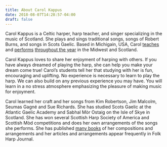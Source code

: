 ```yaml
---
title: About Carol Kappus
date: 2018-08-07T14:28:57-04:00
draft: false
---
```


<p class="lead">Carol Kappus is a Celtic harper, harp teacher, and singer specializing in the music of Scotland.  She plays and sings traditional songs, songs of Robert Burns, and songs in Scots Gaelic. Based in Michigain, USA, Carol <a href="/lessons">teaches</a> and <a href="/performance">performs</a> <a href="/calendar">throughout the year</a> in the Midwest and Scotland.</p>

<div class="row">
<div class="col-md-6">
<p>Carol Kappus loves to share her enjoyment of harping with others. If you have always dreamed of playing the harp, she can help you make your dream come true! Carol’s students tell her that studying with her is fun, encouraging and uplifting. No experience is necessary to learn to play the harp. We can also build on any previous experience you may have. You will learn in a no stress atmosphere emphasizing the pleasure of making music for enjoyment.</p>
</div>

<div class="col-md-6">
<p>Carol learned her craft and her songs from Kim Robertson, Jim Malcolm, Seumas Gagné and Sue Richards. She has studied Scots Gaelic at the Atlantic Gaelic Academy and Sabhal Mòr Ostaig on the Isle of Skye in Scotland. She has won several Scottish Harp Society of America and Scottish Mòd competitions and does her own arrangements of the songs she performs. She has published <a href="/shop">many books</a> of her compositions and arrangements and her articles and arrangements appear frequently in Folk Harp Journal.</p>
</div>
</div>
